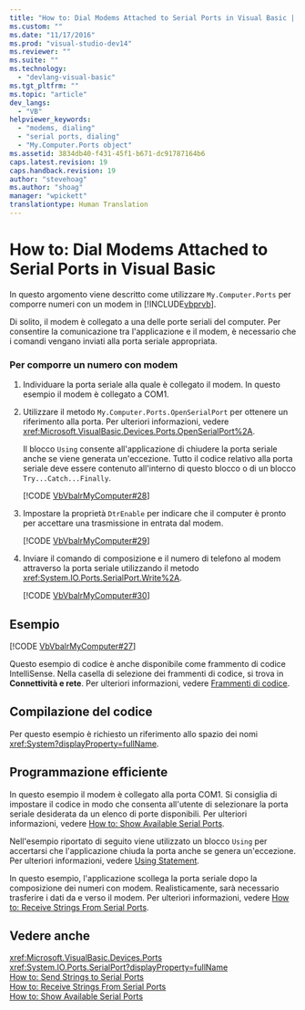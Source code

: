 ```yaml
---
title: "How to: Dial Modems Attached to Serial Ports in Visual Basic | Microsoft Docs"
ms.custom: ""
ms.date: "11/17/2016"
ms.prod: "visual-studio-dev14"
ms.reviewer: ""
ms.suite: ""
ms.technology: 
  - "devlang-visual-basic"
ms.tgt_pltfrm: ""
ms.topic: "article"
dev_langs: 
  - "VB"
helpviewer_keywords: 
  - "modems, dialing"
  - "serial ports, dialing"
  - "My.Computer.Ports object"
ms.assetid: 3834db40-f431-45f1-b671-dc91787164b6
caps.latest.revision: 19
caps.handback.revision: 19
author: "stevehoag"
ms.author: "shoag"
manager: "wpickett"
translationtype: Human Translation
---
```

# How to: Dial Modems Attached to Serial Ports in Visual Basic
In questo argomento viene descritto come utilizzare `My.Computer.Ports` per comporre numeri con un modem in [!INCLUDE[vbprvb](../../../../csharp/programming-guide/concepts/linq/includes/vbprvb_md.md)].  
  
 Di solito, il modem è collegato a una delle porte seriali del computer.  Per consentire la comunicazione tra l'applicazione e il modem, è necessario che i comandi vengano inviati alla porta seriale appropriata.  
  
### Per comporre un numero con modem  
  
1.  Individuare la porta seriale alla quale è collegato il modem.  In questo esempio il modem è collegato a COM1.  
  
2.  Utilizzare il metodo `My.Computer.Ports.OpenSerialPort` per ottenere un riferimento alla porta.  Per ulteriori informazioni, vedere <xref:Microsoft.VisualBasic.Devices.Ports.OpenSerialPort%2A>.  
  
     Il blocco `Using` consente all'applicazione di chiudere la porta seriale anche se viene generata un'eccezione.  Tutto il codice relativo alla porta seriale deve essere contenuto all'interno di questo blocco o di un blocco `Try...Catch...Finally`.  
  
     [!CODE [VbVbalrMyComputer#28](../CodeSnippet/VS_Snippets_VBCSharp/VbVbalrMyComputer#28)]  
  
3.  Impostare la proprietà `DtrEnable` per indicare che il computer è pronto per accettare una trasmissione in entrata dal modem.  
  
     [!CODE [VbVbalrMyComputer#29](../CodeSnippet/VS_Snippets_VBCSharp/VbVbalrMyComputer#29)]  
  
4.  Inviare il comando di composizione e il numero di telefono al modem attraverso la porta seriale utilizzando il metodo <xref:System.IO.Ports.SerialPort.Write%2A>.  
  
     [!CODE [VbVbalrMyComputer#30](../CodeSnippet/VS_Snippets_VBCSharp/VbVbalrMyComputer#30)]  
  
## Esempio  
 [!CODE [VbVbalrMyComputer#27](../CodeSnippet/VS_Snippets_VBCSharp/VbVbalrMyComputer#27)]  
  
 Questo esempio di codice è anche disponibile come frammento di codice IntelliSense.  Nella casella di selezione dei frammenti di codice, si trova in **Connettività e rete**.  Per ulteriori informazioni, vedere [Frammenti di codice](/visual-studio/ide/code-snippets).  
  
## Compilazione del codice  
 Per questo esempio è richiesto un riferimento allo spazio dei nomi <xref:System?displayProperty=fullName>.  
  
## Programmazione efficiente  
 In questo esempio il modem è collegato alla porta COM1.  Si consiglia di impostare il codice in modo che consenta all'utente di selezionare la porta seriale desiderata da un elenco di porte disponibili.  Per ulteriori informazioni, vedere [How to: Show Available Serial Ports](../../../../visual-basic/developing-apps/programming/computer-resources/how-to-show-available-serial-ports.md).  
  
 Nell'esempio riportato di seguito viene utilizzato un blocco `Using` per accertarsi che l'applicazione chiuda la porta anche se genera un'eccezione.  Per ulteriori informazioni, vedere [Using Statement](../../../../visual-basic/language-reference/statements/using-statement.md).  
  
 In questo esempio, l'applicazione scollega la porta seriale dopo la composizione dei numeri con modem.  Realisticamente, sarà necessario trasferire i dati da e verso il modem.  Per ulteriori informazioni, vedere [How to: Receive Strings From Serial Ports](../../../../visual-basic/developing-apps/programming/computer-resources/how-to-receive-strings-from-serial-ports.md).  
  
## Vedere anche  
 <xref:Microsoft.VisualBasic.Devices.Ports>   
 <xref:System.IO.Ports.SerialPort?displayProperty=fullName>   
 [How to: Send Strings to Serial Ports](../../../../visual-basic/developing-apps/programming/computer-resources/how-to-send-strings-to-serial-ports.md)   
 [How to: Receive Strings From Serial Ports](../../../../visual-basic/developing-apps/programming/computer-resources/how-to-receive-strings-from-serial-ports.md)   
 [How to: Show Available Serial Ports](../../../../visual-basic/developing-apps/programming/computer-resources/how-to-show-available-serial-ports.md)